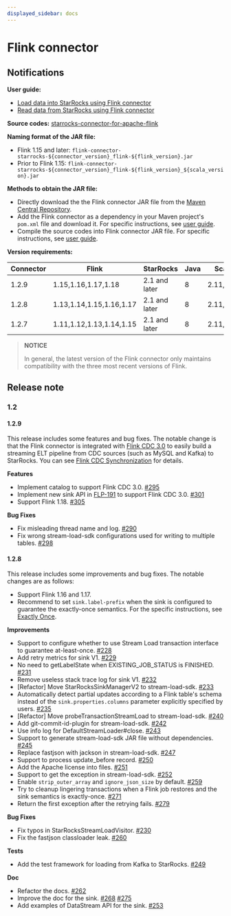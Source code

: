 ```yaml
---
displayed_sidebar: docs
---
```


# Flink connector

## Notifications

**User guide:**

- [Load data into StarRocks using Flink connector](../loading/Flink-connector-starrocks.md)
- [Read data from StarRocks using Flink connector](../unloading/Flink_connector.md)

**Source codes:** [starrocks-connector-for-apache-flink](https://github.com/StarRocks/starrocks-connector-for-apache-flink)

**Naming format of the JAR file:**

- Flink 1.15 and later: `flink-connector-starrocks-${connector_version}_flink-${flink_version}.jar`
- Prior to Flink 1.15: `flink-connector-starrocks-${connector_version}_flink-${flink_version}_${scala_version}.jar`

**Methods to obtain the JAR file:**

- Directly download the the Flink connector JAR file from the [Maven Central Repository](https://repo1.maven.org/maven2/com/starrocks).
- Add the Flink connector as a dependency in your Maven project's `pom.xml` file and download it. For specific instructions, see [user guide](../loading/Flink-connector-starrocks.md#obtain-flink-connector).
- Compile the source codes into Flink connector JAR file. For specific instructions, see [user guide](../loading/Flink-connector-starrocks.md#obtain-flink-connector).

**Version requirements:**

| Connector | Flink                    | StarRocks     | Java | Scala     |
| --------- | ------------------------ | ------------- | ---- | --------- |
| 1.2.9 | 1.15,1.16,1.17,1.18 | 2.1 and later| 8 | 2.11,2.12 |
| 1.2.8     | 1.13,1.14,1.15,1.16,1.17 | 2.1 and later | 8    | 2.11,2.12 |
| 1.2.7     | 1.11,1.12,1.13,1.14,1.15 | 2.1 and later | 8    | 2.11,2.12 |

> **NOTICE**
>
> In general, the latest version of the Flink connector only maintains compatibility with the three most recent versions of Flink.

## Release note

### 1.2

#### 1.2.9

This release includes some features and bug fixes. The notable change is that the Flink connector is integrated with [Flink CDC 3.0](https://ververica.github.io/flink-cdc-connectors/master/content/overview/cdc-pipeline.html) to easily build a streaming ELT pipeline from CDC sources (such as MySQL and Kafka) to StarRocks. You can see [Flink CDC Synchronization](../loading/Flink-connector-starrocks.md#synchronize-data-with-flink-cdc-30-with-schema-change-supported) for details.

**Features**

- Implement catalog to support Flink CDC 3.0. [#295](https://github.com/StarRocks/starrocks-connector-for-apache-flink/pull/295)
- Implement new sink API in [FLP-191](https://cwiki.apache.org/confluence/display/FLINK/FLIP-191%3A+Extend+unified+Sink+interface+to+support+small+file+compaction) to support Flink CDC 3.0. [#301](https://github.com/StarRocks/starrocks-connector-for-apache-flink/pull/301)
- Support Flink 1.18. [#305](https://github.com/StarRocks/starrocks-connector-for-apache-flink/pull/305)

**Bug Fixes**

- Fix misleading thread name and log. [#290](https://github.com/StarRocks/starrocks-connector-for-apache-flink/pull/290)
- Fix wrong stream-load-sdk configurations used for writing to multiple tables. [#298](https://github.com/StarRocks/starrocks-connector-for-apache-flink/pull/298)

#### 1.2.8

This release includes some improvements and bug fixes. The notable changes are as follows:

- Support Flink 1.16 and 1.17.
- Recommend to set `sink.label-prefix` when the sink is configured to guarantee the exactly-once semantics. For the specific instructions, see [Exactly Once](../loading/Flink-connector-starrocks.md#exactly-once).

**Improvements**

- Support to configure whether to use Stream Load transaction interface to guarantee at-least-once. [#228](https://github.com/StarRocks/starrocks-connector-for-apache-flink/pull/228)
- Add retry metrics for sink V1. [#229](https://github.com/StarRocks/starrocks-connector-for-apache-flink/pull/229)
- No need to getLabelState when EXISTING_JOB_STATUS is FINISHED. [#231](https://github.com/StarRocks/starrocks-connector-for-apache-flink/pull/231)
- Remove useless stack trace log for sink V1. [#232](https://github.com/StarRocks/starrocks-connector-for-apache-flink/pull/232)
- [Refactor] Move StarRocksSinkManagerV2 to stream-load-sdk. [#233](https://github.com/StarRocks/starrocks-connector-for-apache-flink/pull/233)
- Automatically detect partial updates according to a Flink table's schema instead of the `sink.properties.columns` parameter explicitly specified by users. [#235](https://github.com/StarRocks/starrocks-connector-for-apache-flink/pull/235)
- [Refactor] Move probeTransactionStreamLoad to stream-load-sdk. [#240](https://github.com/StarRocks/starrocks-connector-for-apache-flink/pull/240)
- Add git-commit-id-plugin for stream-load-sdk. [#242](https://github.com/StarRocks/starrocks-connector-for-apache-flink/pull/242)
- Use info log for DefaultStreamLoader#close. [#243](https://github.com/StarRocks/starrocks-connector-for-apache-flink/pull/243)
- Support to generate stream-load-sdk JAR file without dependencies. [#245](https://github.com/StarRocks/starrocks-connector-for-apache-flink/pull/245)
- Replace fastjson with jackson in stream-load-sdk. [#247](https://github.com/StarRocks/starrocks-connector-for-apache-flink/pull/247)
- Support to process update_before record. [#250](https://github.com/StarRocks/starrocks-connector-for-apache-flink/pull/250)
- Add the Apache license into files. [#251](https://github.com/StarRocks/starrocks-connector-for-apache-flink/pull/251)
- Support to get the exception in stream-load-sdk. [#252](https://github.com/StarRocks/starrocks-connector-for-apache-flink/pull/252)
- Enable `strip_outer_array` and `ignore_json_size` by default. [#259](https://github.com/StarRocks/starrocks-connector-for-apache-flink/pull/259)
- Try to cleanup lingering transactions when a Flink job restores and the sink semantics is exactly-once. [#271](https://github.com/StarRocks/starrocks-connector-for-apache-flink/pull/271)
- Return the first exception after the retrying fails. [#279](https://github.com/StarRocks/starrocks-connector-for-apache-flink/pull/279)

**Bug Fixes**

- Fix typos in StarRocksStreamLoadVisitor. [#230](https://github.com/StarRocks/starrocks-connector-for-apache-flink/pull/230)
- Fix the fastjson classloader leak. [#260](https://github.com/StarRocks/starrocks-connector-for-apache-flink/pull/260)

**Tests**

- Add the test framework for loading from Kafka to StarRocks. [#249](https://github.com/StarRocks/starrocks-connector-for-apache-flink/pull/249)

**Doc**

- Refactor the docs. [#262](https://github.com/StarRocks/starrocks-connector-for-apache-flink/pull/262)
- Improve the doc for the sink. [#268](https://github.com/StarRocks/starrocks-connector-for-apache-flink/pull/268) [#275](https://github.com/StarRocks/starrocks-connector-for-apache-flink/pull/275)
- Add examples of DataStream API for the sink. [#253](https://github.com/StarRocks/starrocks-connector-for-apache-flink/pull/253)
